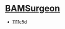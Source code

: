 # [BAMSurgeon](https://hpc.nih.gov/apps/BAMSurgeon.html)
- [1111e5d](/high-throughput-sequencing/bamsurgeon/1111e5d)
